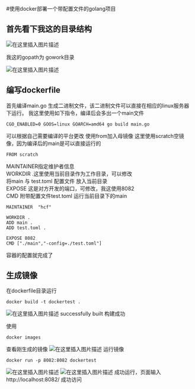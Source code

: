 #使用docker部署一个带配置文件的golang项目

  
    

## 首先看下我这的目录结构
![在这里插入图片描述](https://img-blog.csdnimg.cn/20190418152549676.png)  

我这的gopath为 gowork目录  

![在这里插入图片描述](https://img-blog.csdnimg.cn/20190418152606107.png?x-oss-process=image/watermark,type_ZmFuZ3poZW5naGVpdGk,shadow_10,text_aHR0cHM6Ly9ibG9nLmNzZG4ubmV0L2FmMjI1MTMzNw==,size_16,color_FFFFFF,t_70)

## 编写dockerfile

首先编译main.go 生成二进制文件，该二进制文件可以直接在相应的linux服务器下运行。
我这里使用如下指令，编译后会多出一个main文件

```
CGO_ENABLED=0 GOOS=linux GOARCH=amd64 go build main.go
```

可以根据自己需要编译的平台更改
使用from加入母镜像 这里使用scratch空镜像，因为编译后的main是可以直接运行的

```
FROM scratch
```
MAINTAINER指定维护者信息  
WORKDIR .这里使用当前目录作为工作目录，可以修改  
将main 与 test.toml 配置文件 放入当前目录  
EXPOSE 这是对方开发的端口，可修改，我这使用8082  
CMD 附带配置文件test.toml 运行当前目录下的main  

```
MAINTAINER  "hcf"

WORKDIR .
ADD main .
ADD test.toml .

EXPOSE 8082
CMD ["./main","-config=./test.toml"]
```

容器的配置就完成了  

## 生成镜像

在dockerfile目录运行
```
docker build -t dockertest .
```
![在这里插入图片描述](https://img-blog.csdnimg.cn/20190418154534753.png?x-oss-process=image/watermark,type_ZmFuZ3poZW5naGVpdGk,shadow_10,text_aHR0cHM6Ly9ibG9nLmNzZG4ubmV0L2FmMjI1MTMzNw==,size_16,color_FFFFFF,t_70)
successfully built 构建成功

使用
```
docker images
```
查看刚生成的镜像
![在这里插入图片描述](https://img-blog.csdnimg.cn/20190418154734211.png)
运行镜像  
```
docker run -p 8082:8082 dockertest
```
![在这里插入图片描述](https://img-blog.csdnimg.cn/20190418163658573.png)
![在这里插入图片描述](https://img-blog.csdnimg.cn/20190418163706270.png?x-oss-process=image/watermark,type_ZmFuZ3poZW5naGVpdGk,shadow_10,text_aHR0cHM6Ly9ibG9nLmNzZG4ubmV0L2FmMjI1MTMzNw==,size_16,color_FFFFFF,t_70)
成功运行，页面输入http://localhost:8082/  成功访问

